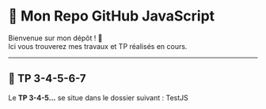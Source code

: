 # 📂 Mon Repo GitHub JavaScript

Bienvenue sur mon dépôt ! 👋  
Ici vous trouverez mes travaux et TP réalisés en cours.

---

## 📝 TP 3-4-5-6-7

Le **TP 3-4-5...** se situe dans le dossier suivant : TestJS

